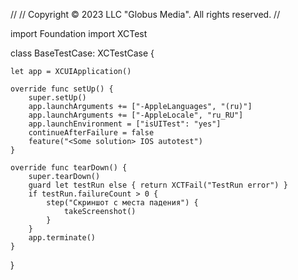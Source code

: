 //
// Copyright © 2023 LLC "Globus Media". All rights reserved.
//

import Foundation
import XCTest

class BaseTestCase: XCTestCase {

    let app = XCUIApplication()

    override func setUp() {
        super.setUp()
        app.launchArguments += ["-AppleLanguages", "(ru)"]
        app.launchArguments += ["-AppleLocale", "ru_RU"]
        app.launchEnvironment = ["isUITest": "yes"]
        continueAfterFailure = false
        feature("<Some solution> IOS autotest")
    }
    
    override func tearDown() {
        super.tearDown()
        guard let testRun else { return XCTFail("TestRun error") }
        if testRun.failureCount > 0 {
            step("Скриншот с места падения") {
                takeScreenshot()
            }
        }
        app.terminate()
    }
}
